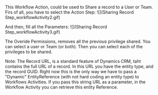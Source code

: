 This Workflow Action, could be used to Share a record to a User or Team.
Firs of all, you have to select the Action Step:
![](Sharing Record Step_workflowActivity2.gif)

And then, fill all the Parameters:
![](Sharing Record Step_workflowActivity3.gif)

The Overide Permissions, removes all the previous privilege shared.
You can select a user or Team (or both).
Then you can select each of the privileges to be shared.


Note: The Record URL, is a standard feature of Dynamics CRM, taht contains the full URL of a record. In this URL you have the entity type, and the record GUID. Right now this is the only way we have to pass a "Dynamic" EntityReference (with not hard coding an entity type) to Workflows Activities. If you pass this string URL as a parameter, in the Workflow Activity you can retrieve this entity Reference.
